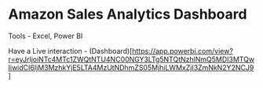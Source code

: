 # Amazon Sales Analytics Dashboard
Tools - Excel, Power BI  

Have a Live interaction - (Dashboard)[https://app.powerbi.com/view?r=eyJrIjoiNTc4MTc1ZWQtNTU4NC00NGY3LTg5NTQtNzhlNmQ5MDI3MTQwIiwidCI6IjM3MzhkYjE5LTA4MzUtNDhmZS05MjhiLWMxZjI3ZmNkN2Y2NCJ9] 
